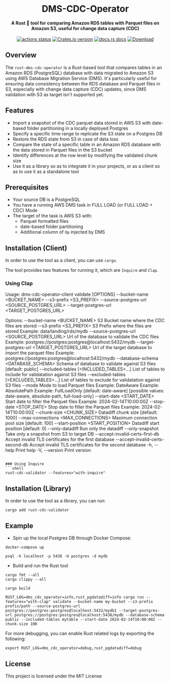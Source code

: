 <h1 align="center">DMS-CDC-Operator</h1>
<div align="center">
 <strong>
   A Rust 🦀 tool for comparing Amazon RDS tables with Parquet files on Amazon S3, useful for change data capture (CDC)
 </strong>
</div>

<br />

<div align="center">
  <!-- Github Actions -->
  <a href="https://github.com/nikoshet/rust-dms-cdc-operator/actions/workflows/ci.yaml?query=branch%3Amain">
    <img src="https://img.shields.io/github/actions/workflow/status/nikoshet/rust-dms-cdc-operator/ci.yaml?branch=main&style=flat-square" alt="actions status" /></a>
  <!-- Version -->
  <a href="https://crates.io/crates/dms-cdc-operator">
    <img src="https://img.shields.io/crates/v/dms-cdc-operator.svg?style=flat-square"
    alt="Crates.io version" /></a>
  <!-- Docs -->
  <a href="https://docs.rs/dms-cdc-operator">
  <img src="https://img.shields.io/badge/docs-latest-blue.svg?style=flat-square" alt="docs.rs docs" /></a>
  <!-- Downloads -->
  <a href="https://crates.io/crates/dms-cdc-operator">
    <img src="https://img.shields.io/crates/d/dms-cdc-operator.svg?style=flat-square" alt="Download" />
  </a>
</div>

## Overview

The `rust-dms-cdc-operator` is a Rust-based tool that compares tables in an Amazon RDS (PostgreSQL) database with data migrated to Amazon S3 using AWS Database Migration Service (DMS). It's particularly useful for ensuring data consistency between the RDS database and Parquet files in S3, especially with change data capture (CDC) updates, since DMS validation with S3 as target isn't supported yet.

## Features

- Import a snapshot of the CDC parquet data stored in AWS S3 with date-based folder partitioning in a locally deployed Postgres
- Specify a specific time range to replicate the S3 state on a Postgres DB
- Restore the RDS state from S3 in case of data loss
- Compare the state of a specific table in an Amazon RDS database with the data stored in Parquet files in the S3 bucket
- Identify differences at the row level by modifying the validated chunk size
- Use it as a library so as to integrate it in your projects, or as a client so as to use it as a standalone tool 


## Prerequisites

- Your source DB is a PostgreSQL
- You have a running AWS DMS task in FULL LOAD (or FULL LOAD + CDC) Mode
- The target of the task is AWS S3 with:
    - Parquet formatted files
    - date-based folder partitioning
    - Additional column of `Op` injected by DMS


## Installation (Client)
In order to use the tool as a client, you can use `cargo`.

The tool provides two features for running it, which are `Inquire` and `Clap`.

### Using Clap
Usage: dms-cdc-operator-client validate [OPTIONS] --bucket-name <BUCKET_NAME> --s3-prefix <S3_PREFIX> --source-postgres-url <SOURCE_POSTGRES_URL> --target-postgres-url <TARGET_POSTGRES_URL>

Options:
      --bucket-name <BUCKET_NAME>
          S3 Bucket name where the CDC files are stored
      --s3-prefix <S3_PREFIX>
          S3 Prefix where the files are stored Example: data/landing/rds/mydb
      --source-postgres-url <SOURCE_POSTGRES_URL>
          Url of the database to validate the CDC files Example: postgres://postgres:postgres@localhost:5432/mydb
      --target-postgres-url <TARGET_POSTGRES_URL>
          Url of the target database to import the parquet files Example: postgres://postgres:postgres@localhost:5432/mydb
      --database-schema <DATABASE_SCHEMA>
          Schema of database to validate against S3 files [default: public]
      --included-tables [<INCLUDED_TABLES>...]
          List of tables to include for validatation against S3 files
      --excluded-tables [<EXCLUDED_TABLES>...]
          List of tables to exclude for validatation against S3 files
      --mode <MODE>
          Mode to load Parquet files Example: DateAware Example: AbsolutePath Example: FullLoadOnly [default: date-aware] [possible values: date-aware, absolute-path, full-load-only]
      --start-date <START_DATE>
          Start date to filter the Parquet files Example: 2024-02-14T10:00:00Z
      --stop-date <STOP_DATE>
          Stop date to filter the Parquet files Example: 2024-02-14T10:00:00Z
      --chunk-size <CHUNK_SIZE>
          Datadiff chunk size [default: 1000]
      --max-connections <MAX_CONNECTIONS>
          Maximum connection pool size [default: 100]
      --start-position <START_POSITION>
          Datadiff start position [default: 0]
      --only-datadiff
          Run only the datadiff
      --only-snapshot
          Take only a snapshot from S3 to target DB
      --accept-invalid-certs-first-db
          Accept invalid TLS certificates for the first database
      --accept-invalid-certs-second-db
          Accept invalid TLS certificates for the second database
  -h, --help
          Print help
  -V, --version
          Print version

```

### Using Inquire
```shell
rust-cdc-validator --features="with-inquire"
```

## Installation (Library)
In order to use the tool as a library, you can run:
```
cargo add rust-cdc-validator
```


## Example

- Spin up the local Postgres DB through Docker Compose:
```shell
docker-compose up

psql -h localhost -p 5438 -U postgres -d mydb
```

- Build and run the Rust tool
```shell
cargo fmt --all
cargo clippy --all

cargo build

RUST_LOG=dms_cdc_operator=info,rust_pgdatadiff=info cargo run --features="with-clap" validate --bucket-name my-bucket --s3-prefix prefix/path --source-postgres-url postgres://postgres:postgres@localhost:5432/mydb1 --target-postgres-url postgres://postgres:postgres@localhost:5438/mydb --database-schema public --included-tables mytable --start-date 2024-02-14T10:00:00Z --chunk-size 100
```

For more debugging, you can enable Rust related logs by exporting the following:
```
export RUST_LOG=dms_cdc_operator=debug,rust_pgdatadiff=debug
```


## License
This project is licensed under the MIT License 
